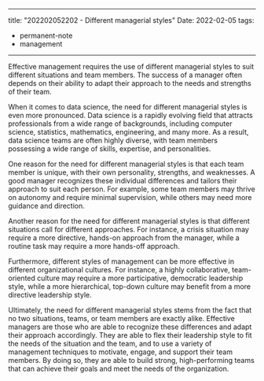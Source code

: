 
---
title: "202202052202 - Different managerial styles"
Date: 2022-02-05
tags: 
- permanent-note 
- management
---

Effective management requires the use of different managerial styles to suit different situations and team members. The success of a manager often depends on their ability to adapt their approach to the needs and strengths of their team.

When it comes to data science, the need for different managerial styles is even more pronounced. Data science is a rapidly evolving field that attracts professionals from a wide range of backgrounds, including computer science, statistics, mathematics, engineering, and many more. As a result, data science teams are often highly diverse, with team members possessing a wide range of skills, expertise, and personalities.

One reason for the need for different managerial styles is that each team member is unique, with their own personality, strengths, and weaknesses. A good manager recognizes these individual differences and tailors their approach to suit each person. For example, some team members may thrive on autonomy and require minimal supervision, while others may need more guidance and direction.

Another reason for the need for different managerial styles is that different situations call for different approaches. For instance, a crisis situation may require a more directive, hands-on approach from the manager, while a routine task may require a more hands-off approach.

Furthermore, different styles of management can be more effective in different organizational cultures. For instance, a highly collaborative, team-oriented culture may require a more participative, democratic leadership style, while a more hierarchical, top-down culture may benefit from a more directive leadership style.

Ultimately, the need for different managerial styles stems from the fact that no two situations, teams, or team members are exactly alike. Effective managers are those who are able to recognize these differences and adapt their approach accordingly. They are able to flex their leadership style to fit the needs of the situation and the team, and to use a variety of management techniques to motivate, engage, and support their team members. By doing so, they are able to build strong, high-performing teams that can achieve their goals and meet the needs of the organization.




 